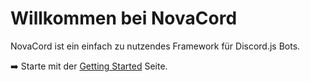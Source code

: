 # Willkommen bei NovaCord

NovaCord ist ein einfach zu nutzendes Framework für Discord.js Bots.

➡️ Starte mit der [Getting Started](getting_started.md) Seite.